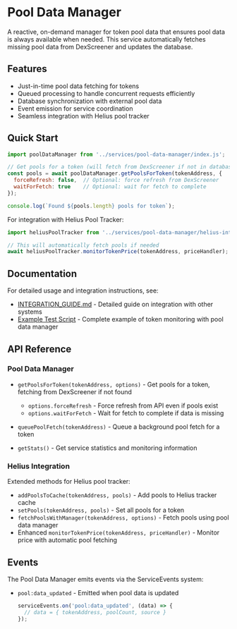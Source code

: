 # Pool Data Manager

A reactive, on-demand manager for token pool data that ensures pool data is always available when needed. This service automatically fetches missing pool data from DexScreener and updates the database.

## Features

- Just-in-time pool data fetching for tokens
- Queued processing to handle concurrent requests efficiently
- Database synchronization with external pool data
- Event emission for service coordination
- Seamless integration with Helius pool tracker

## Quick Start

```javascript
import poolDataManager from '../services/pool-data-manager/index.js';

// Get pools for a token (will fetch from DexScreener if not in database)
const pools = await poolDataManager.getPoolsForToken(tokenAddress, {
  forceRefresh: false,  // Optional: force refresh from DexScreener
  waitForFetch: true    // Optional: wait for fetch to complete
});

console.log(`Found ${pools.length} pools for token`);
```

For integration with Helius Pool Tracker:

```javascript
import heliusPoolTracker from '../services/pool-data-manager/helius-integration.js';

// This will automatically fetch pools if needed
await heliusPoolTracker.monitorTokenPrice(tokenAddress, priceHandler);
```

## Documentation

For detailed usage and integration instructions, see:
- [INTEGRATION_GUIDE.md](./INTEGRATION_GUIDE.md) - Detailed guide on integration with other systems
- [Example Test Script](../../tests/direct-token-monitor.js) - Complete example of token monitoring with pool data manager

## API Reference

### Pool Data Manager

- `getPoolsForToken(tokenAddress, options)` - Get pools for a token, fetching from DexScreener if not found
  - `options.forceRefresh` - Force refresh from API even if pools exist
  - `options.waitForFetch` - Wait for fetch to complete if data is missing

- `queuePoolFetch(tokenAddress)` - Queue a background pool fetch for a token

- `getStats()` - Get service statistics and monitoring information

### Helius Integration

Extended methods for Helius pool tracker:

- `addPoolsToCache(tokenAddress, pools)` - Add pools to Helius tracker cache
- `setPools(tokenAddress, pools)` - Set all pools for a token
- `fetchPoolsWithManager(tokenAddress, options)` - Fetch pools using pool data manager
- Enhanced `monitorTokenPrice(tokenAddress, priceHandler)` - Monitor price with automatic pool fetching

## Events

The Pool Data Manager emits events via the ServiceEvents system:

- `pool:data_updated` - Emitted when pool data is updated
  ```javascript
  serviceEvents.on('pool:data_updated', (data) => {
    // data = { tokenAddress, poolCount, source }
  });
  ```